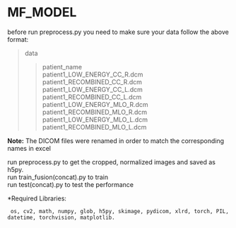 # MF_MODEL
before run preprocess.py you need to make sure your data follow the above format:  
>data  
  >>patient_name  
  >>patient1_LOW_ENERGY_CC_R.dcm     
  patient1_RECOMBINED_CC_R.dcm  
  patient1_LOW_ENERGY_CC_L.dcm  
  patient1_RECOMBINED_CC_L.dcm  
  patient1_LOW_ENERGY_MLO_R.dcm  
  patient1_RECOMBINED_MLO_R.dcm  
  patient1_LOW_ENERGY_MLO_L.dcm  
  patient1_RECOMBINED_MLO_L.dcm  

**Note:** The DICOM files were renamed in order to match the corresponding names in excel  


run preprocess.py to get the cropped, normalized images and saved as h5py.  
run train_fusion(concat).py to train  
run test(concat).py to test the performance  

*Required Libraries:  
 
     os, cv2, math, numpy, glob, h5py, skimage, pydicom, xlrd, torch, PIL, datetime, torchvision, matplotlib.
